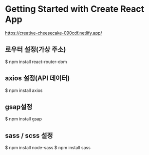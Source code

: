 # Getting Started with Create React App

https://creative-cheesecake-090cdf.netlify.app/

## 로우터 설정(가상 주소)
$ npm install react-router-dom

## axios 설정(API 데이터)
$ npm install axios

## gsap설정
$ npm install gsap

## sass / scss 설정
$ npm install node-sass
$ npm install sass
